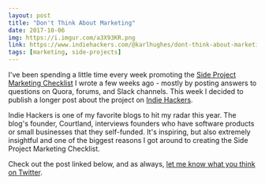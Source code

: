```yaml
---
layout: post
title: "Don't Think About Marketing"
date: 2017-10-06
img: https://i.imgur.com/a3X93KR.png
link: https://www.indiehackers.com/@karlhughes/dont-think-about-marketing-your-side-project-445c413521
tags: [marketing, side-projects]
---
```

I've been spending a little time every week promoting the [Side Project Marketing Checklist](https://www.sideprojectchecklist.com/) I wrote a few weeks ago - mostly by posting answers to questions on Quora, forums, and Slack channels. This week I decided to publish a longer post about the project on [Indie Hackers](https://www.indiehackers.com/).

Indie Hackers is one of my favorite blogs to hit my radar this year. The blog's founder, Courtland, interviews founders who have software products or small businesses that they self-funded. It's inspiring, but also extremely insightful and one of the biggest reasons I got around to creating the Side Project Marketing Checklist.

Check out the post linked below, and as always, [let me know what you think on Twitter](https://twitter.com/karllhughes).
